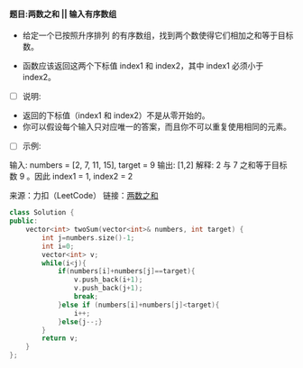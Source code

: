 #### 题目:两数之和 || 输入有序数组

- 给定一个已按照升序排列 的有序数组，找到两个数使得它们相加之和等于目标数。

- 函数应该返回这两个下标值 index1 和 index2，其中 index1 必须小于 index2。

- [ ] 说明:

- 返回的下标值（index1 和 index2）不是从零开始的。
- 你可以假设每个输入只对应唯一的答案，而且你不可以重复使用相同的元素。

- [ ] 示例:

输入: numbers = [2, 7, 11, 15], target = 9
输出: [1,2]
解释: 2 与 7 之和等于目标数 9 。因此 index1 = 1, index2 = 2 

来源：力扣（LeetCode）
链接：[两数之和](https://leetcode-cn.com/problems/two-sum-ii-input-array-is-sorted)



````cpp
class Solution {
public:
    vector<int> twoSum(vector<int>& numbers, int target) {
        int j=numbers.size()-1;
        int i=0;
        vector<int> v;
        while(i<j){
            if(numbers[i]+numbers[j]==target){
                v.push_back(i+1);
                v.push_back(j+1);
                break;
            }else if (numbers[i]+numbers[j]<target){
                i++;
            }else{j--;}
        }
        return v;
    }
};
````

